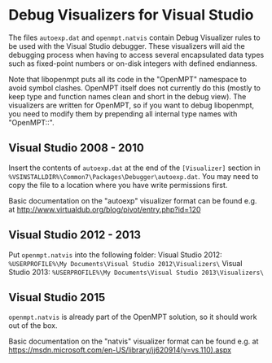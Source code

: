 Debug Visualizers for Visual Studio
===================================

The files `autoexp.dat` and `openmpt.natvis` contain Debug Visualizer rules to
be used with the Visual Studio debugger.
These visualizers will aid the debugging process when having to access several
encapsulated data types such as fixed-point numbers or on-disk integers with
defined endianness.

Note that libopenmpt puts all its code in the "OpenMPT" namespace to avoid
symbol clashes. OpenMPT itself does not currently do this (mostly to keep type
and function names clean and short in the debug view). The visualizers are
written for OpenMPT, so if you want to debug libopenmpt, you need to modify them
by prepending all internal type names with "OpenMPT::".


Visual Studio 2008 - 2010
-------------------------

Insert the contents of `autoexp.dat` at the end of the `[Visualizer]` section in
`%VSINSTALLDIR%\Common7\Packages\Debugger\autoexp.dat`. You may need to copy the
file to a location where you have write permissions first.

Basic documentation on the "autoexp" visualizer format can be found e.g. at
http://www.virtualdub.org/blog/pivot/entry.php?id=120 


Visual Studio 2012 - 2013
-------------------------

Put `openmpt.natvis` into the following folder:
Visual Studio 2012: `%USERPROFILE%\My Documents\Visual Studio 2012\Visualizers\`
Visual Studio 2013: `%USERPROFILE%\My Documents\Visual Studio 2013\Visualizers\`


Visual Studio 2015
------------------

`openmpt.natvis` is already part of the OpenMPT solution, so it should work out
of the box.

Basic documentation on the "natvis" visualizer format can be found e.g. at
https://msdn.microsoft.com/en-US/library/jj620914(v=vs.110).aspx